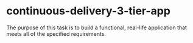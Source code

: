 # continuous-delivery-3-tier-app
The purpose of this task is to build a functional, real-life application that meets all of the specified requirements.
